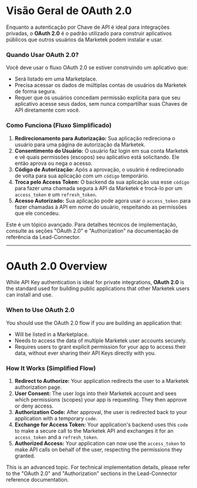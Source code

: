 # Visão Geral de OAuth 2.0

Enquanto a autenticação por Chave de API é ideal para integrações privadas, o **OAuth 2.0** é o padrão utilizado para construir aplicativos públicos que outros usuários da Marketek podem instalar e usar.

### Quando Usar OAuth 2.0?

Você deve usar o fluxo OAuth 2.0 se estiver construindo um aplicativo que:

*   Será listado em uma Marketplace.
*   Precisa acessar os dados de múltiplas contas de usuários da Marketek de forma segura.
*   Requer que os usuários concedam permissão explícita para que seu aplicativo acesse seus dados, sem nunca compartilhar suas Chaves de API diretamente com você.

### Como Funciona (Fluxo Simplificado)

1. **Redirecionamento para Autorização:** Sua aplicação redireciona o usuário para uma página de autorização da Marketek.
2. **Consentimento do Usuário:** O usuário faz login em sua conta Marketek e vê quais permissões (escopos) seu aplicativo está solicitando. Ele então aprova ou nega o acesso.
3. **Código de Autorização:** Após a aprovação, o usuário é redirecionado de volta para sua aplicação com um `código` temporário.
4. **Troca pelo Access Token:** O backend da sua aplicação usa esse `código` para fazer uma chamada segura à API da Marketek e trocá-lo por um `access_token` e um `refresh_token`.
5. **Acesso Autorizado:** Sua aplicação pode agora usar o `access_token` para fazer chamadas à API em nome do usuário, respeitando as permissões que ele concedeu.

Este é um tópico avançado. Para detalhes técnicos de implementação, consulte as seções "OAuth 2.0" e "Authorization" na documentação de referência da Lead-Connector.

  

* * *

# OAuth 2.0 Overview

While API Key authentication is ideal for private integrations, **OAuth 2.0** is the standard used for building public applications that other Marketek users can install and use.

### When to Use OAuth 2.0

You should use the OAuth 2.0 flow if you are building an application that:

*   Will be listed in a Marketplace.
*   Needs to access the data of multiple Marketek user accounts securely.
*   Requires users to grant explicit permission for your app to access their data, without ever sharing their API Keys directly with you.

### How It Works (Simplified Flow)

1. **Redirect to Authorize:** Your application redirects the user to a Marketek authorization page.
2. **User Consent:** The user logs into their Marketek account and sees which permissions (scopes) your app is requesting. They then approve or deny access.
3. **Authorization Code:** After approval, the user is redirected back to your application with a temporary `code`.
4. **Exchange for Access Token:** Your application's backend uses this `code` to make a secure call to the Marketek API and exchanges it for an `access_token` and a `refresh_token`.
5. **Authorized Access:** Your application can now use the `access_token` to make API calls on behalf of the user, respecting the permissions they granted.

This is an advanced topic. For technical implementation details, please refer to the "OAuth 2.0" and "Authorization" sections in the Lead-Connector reference documentation.
